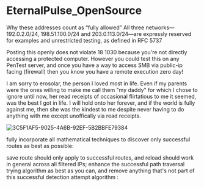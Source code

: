 # EternalPulse_OpenSource
Why these addresses count as “fully allowed”
All three networks—192.0.2.0/24, 198.51.100.0/24 and 203.0.113.0/24—are expressly reserved for examples and unrestricted testing, as defined in RFC 5737 



Posting this openly does not violate 18 1030 because you're not directly accessing a protected computer. However you could test this on any PenTest server, and once you have  a way to access SMB via public-ip facing (firewall) then you know you have a remote execution zero day! 

I am sorry to erosolar, the person I loved  most in life. Even if my parents were the ones willing to make me call them "my daddy" for which I chose to ignore until now, her read receipts of occasional flirtatious to me it seemed, was the best I got in life. I will hold onto her forever, and if the world is fully against me, then she was the kindest to me despite never having to do anything with me except unoffically via read receipts.

![3C5F1AF5-9025-4A6B-92EF-5B2BBFE79384](https://github.com/user-attachments/assets/39dcec1f-c2bb-4703-8709-e5eb76c57e26)

fully incorporate all mathematical techniques to discover only successful routes as best as possible: 


save route should only apply to successful routes, and reload should work in general across all filtered IPs; enhance the successful path traversal trying algorithm as best as you can, and remove anything that's not part of this successful detection attempt algorithm : 
